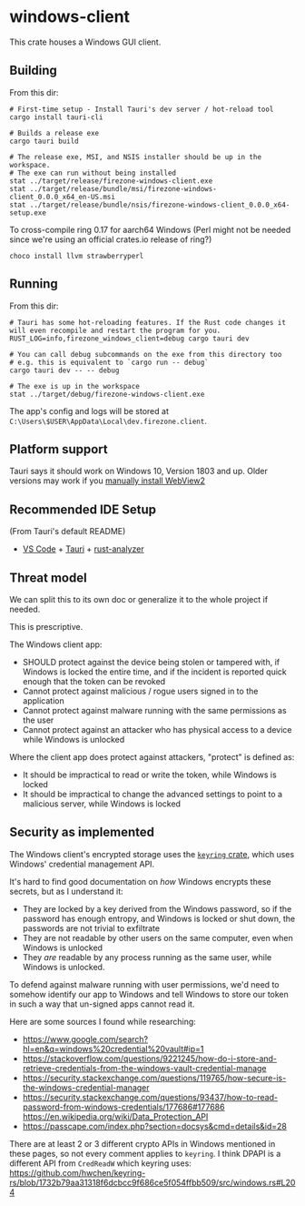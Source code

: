 # windows-client

This crate houses a Windows GUI client.

## Building

From this dir:

```
# First-time setup - Install Tauri's dev server / hot-reload tool
cargo install tauri-cli

# Builds a release exe
cargo tauri build

# The release exe, MSI, and NSIS installer should be up in the workspace.
# The exe can run without being installed
stat ../target/release/firezone-windows-client.exe
stat ../target/release/bundle/msi/firezone-windows-client_0.0.0_x64_en-US.msi
stat ../target/release/bundle/nsis/firezone-windows-client_0.0.0_x64-setup.exe
```

To cross-compile ring 0.17 for aarch64 Windows (Perl might not be needed since we're using an official crates.io release of ring?)

```
choco install llvm strawberryperl
```

## Running

From this dir:

```
# Tauri has some hot-reloading features. If the Rust code changes it will even recompile and restart the program for you.
RUST_LOG=info,firezone_windows_client=debug cargo tauri dev

# You can call debug subcommands on the exe from this directory too
# e.g. this is equivalent to `cargo run -- debug`
cargo tauri dev -- -- debug

# The exe is up in the workspace
stat ../target/debug/firezone-windows-client.exe
```

The app's config and logs will be stored at `C:\Users\$USER\AppData\Local\dev.firezone.client`.

## Platform support

Tauri says it should work on Windows 10, Version 1803 and up. Older versions may work if you [manually install WebView2](https://tauri.app/v1/guides/getting-started/prerequisites#2-webview2)

## Recommended IDE Setup

(From Tauri's default README)

- [VS Code](https://code.visualstudio.com/) + [Tauri](https://marketplace.visualstudio.com/items?itemName=tauri-apps.tauri-vscode) + [rust-analyzer](https://marketplace.visualstudio.com/items?itemName=rust-lang.rust-analyzer)

## Threat model

We can split this to its own doc or generalize it to the whole project if needed.

This is prescriptive.

The Windows client app:

- SHOULD protect against the device being stolen or tampered with, if Windows is locked the entire time, and if the incident is reported quick enough that the token can be revoked
- Cannot protect against malicious / rogue users signed in to the application
- Cannot protect against malware running with the same permissions as the user
- Cannot protect against an attacker who has physical access to a device while Windows is unlocked

Where the client app does protect against attackers, "protect" is defined as:

- It should be impractical to read or write the token, while Windows is locked
- It should be impractical to change the advanced settings to point to a malicious server, while Windows is locked

## Security as implemented

The Windows client's encrypted storage uses the [`keyring` crate](https://crates.io/crates/keyring), which uses Windows' credential management API.

It's hard to find good documentation on _how_ Windows encrypts these secrets, but as I understand it:

- They are locked by a key derived from the Windows password, so if the password has enough entropy, and Windows is locked or shut down, the passwords are not trivial to exfiltrate
- They are not readable by other users on the same computer, even when Windows is unlocked
- They _are_ readable by any process running as the same user, while Windows is unlocked.

To defend against malware running with user permissions, we'd need to somehow identify our app to Windows and tell Windows to store our token in such a way that un-signed apps cannot read it.

Here are some sources I found while researching:

- https://www.google.com/search?hl=en&q=windows%20credential%20vault#ip=1
- https://stackoverflow.com/questions/9221245/how-do-i-store-and-retrieve-credentials-from-the-windows-vault-credential-manage
- https://security.stackexchange.com/questions/119765/how-secure-is-the-windows-credential-manager
- https://security.stackexchange.com/questions/93437/how-to-read-password-from-windows-credentials/177686#177686
https://en.wikipedia.org/wiki/Data_Protection_API
- https://passcape.com/index.php?section=docsys&cmd=details&id=28

There are at least 2 or 3 different crypto APIs in Windows mentioned in these pages, so not every comment applies to `keyring`. I think DPAPI is a different API from `CredReadW` which keyring uses: https://github.com/hwchen/keyring-rs/blob/1732b79aa31318f6dcbcc9f686ce5f054ffbb509/src/windows.rs#L204
